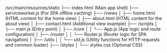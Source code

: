 /src/main/resources/static
├── index.html              (Main app shell)
├── serviceworker.js        (For SPA offline caching)
├── /views
│   ├── home.html           (HTML content for the home view)
│   ├── about.html          (HTML content for the about view)
│   ├── contact.html        (Additional view example)
├── /scripts
│   ├── main.js             (Entry point)
│   ├── /core
│   │   └── App.js          (App logic and route configuration)
│   ├── /router
│   │   └── Router.js       (Router logic for SPA navigation)
│   ├── /utils
│   │   └── util.js         (Utility functions for HTTP requests and common loader)
├── /styles
│   └── styles.css          (Optional CSS)
